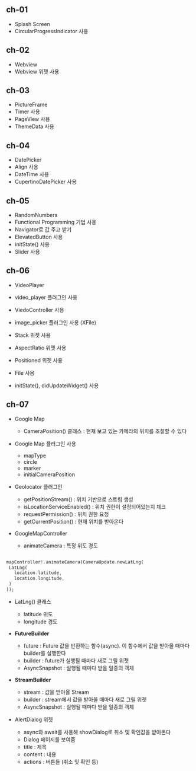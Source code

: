 

## ch-01
- Splash Screen 
- CircularProgressIndicator 사용

## ch-02
- Webview 
- Webview 위젯 사용 


## ch-03
- PictureFrame
- Timer 사용
- PageView 사용
- ThemeData 사용

## ch-04
- DatePicker
- Align 사용 
- DateTime 사용
- CupertinoDatePicker 사용


## ch-05
- RandomNumbers
- Functional Programming 기법 사용 
- Navigator로 값 주고 받기 
- ElevatedButton 사용
- initState() 사용
- Slider 사용

## ch-06
- VideoPlayer 
- video_player 플러그인 사용
- ViedoController 사용
- image_picker 플러그인 사용 (XFile)
- Stack 위젯 사용
- AspectRatio 위젯 사용
- Positioned 위젯 사용 
- File 사용 


- initState(), didUpdateWidget() 사용

## ch-07
- Google Map
   - CameraPosition() 클래스 : 현재 보고 있는 카메라의 위치를 조절할 수 있다


- Google Map 플러그인 사용
   - mapType
   - circle
   - marker 
   - initialCameraPosition

- Geolocator 플러그인 
   - getPositionStream() : 위치 기반으로 스트림 생성 
   - isLocationServiceEnabled() : 위치 권한이 설정되어있는지 체크
   - requestPermission() : 위치 권한 요청 
   - getCurrentPosition() : 현재 위치를 받아온다 
 
 - GoogleMapController 
    - animateCamera : 특정 위도 경도
  
 ```dart
 
 mapController!.animateCamera(CameraUpdate.newLatLng(
  LatLng(                                           
    location.latitude,                              
    location.longitude,                             
  )                                                  
));                                                 
 
 ```
 
- LatLng() 클래스
   - latitude 위도
   - longitude 경도


- **FutureBuilder**
   - future : Future 값을 반환하는 함수(async). 이 함수에서 값을 받아올 때마다 builder를 실행한다
   - builder : future가 실행될 때마다 새로 그릴 위젯
   - AsyncSnapshot : 실행될 때마다 받을 일종의 객체 

- **StreamBuilder**
   - stream : 값을 받아올 Stream
   - builder : stream에서 값을 받아올 때마다 새로 그릴 위젯
   - AsyncSnapshot : 실행될 때마다 받을 일종의 객체

- AlertDialog 위젯
    - async와 await를 사용해 showDialog로 취소 및 확인값을 받아온다
    - Dialog 페이지를 보여줌 
    - title : 제목
    - content : 내용
    - actions : 버튼들 (취소 및 확인 등) 

